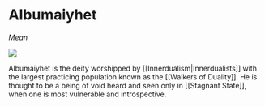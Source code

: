 <!-- wiki-header-section:start -->
# Albumaiyhet
<i>Mean</i>

<img src="Albumaiyhet.png"><i></i></img>

Albumaiyhet is the deity worshipped by [[Innerdualism|Innerdualists]] with the largest practicing population known as the [[Walkers of Duality]]. He is thought to be a being of void heard and seen only in [[Stagnant State]], when one is most vulnerable and introspective.

<!-- wiki-header-section:end -->